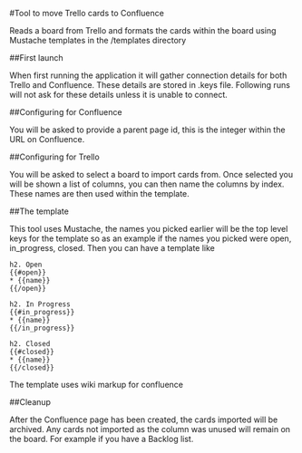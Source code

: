 #Tool to move Trello cards to Confluence

Reads a board from Trello and formats the cards within the board using Mustache templates in the /templates directory

##First launch

When first running the application it will gather connection details for both Trello and Confluence. These details are stored in .keys file. Following runs will not ask for these details unless it is unable to connect.

##Configuring for Confluence

You will be asked to provide a parent page id, this is the integer within the URL on Confluence.

##Configuring for Trello

You will be asked to select a board to import cards from. Once selected you will be shown a list of columns, you can then name the columns by index. These names are then used within the template.

##The template

This tool uses Mustache, the names you picked earlier will be the top level keys for the template so as an example if the names you picked were open, in_progress, closed. Then you can have a template like

```
h2. Open
{{#open}}
* {{name}}
{{/open}}

h2. In Progress
{{#in_progress}}
* {{name}}
{{/in_progress}}

h2. Closed
{{#closed}}
* {{name}}
{{/closed}}
```

The template uses wiki markup for confluence

##Cleanup

After the Confluence page has been created, the cards imported will be archived. Any cards not imported as the column was unused will remain on the board. For example if you have a Backlog list.
